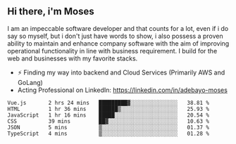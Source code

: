 ## Hi there, i'm Moses

I am an impeccable software developer and that counts for a lot, even if i do say so myself, but i don't just have words to show, i also possess a proven ability to maintain and enhance company software with the aim of improving operational functionality in line with business requirement. I build for the web and businesses with my favorite stacks.
- ⚡ Finding my way into backend and Cloud Services (Primarily AWS and GoLang)
- Acting Professional on LinkedIn: https://linkedin.com/in/adebayo-moses

<!--START_SECTION:waka-->

```text
Vue.js       2 hrs 24 mins   █████████▓░░░░░░░░░░░░░░░   38.81 %
HTML         1 hr 36 mins    ██████▒░░░░░░░░░░░░░░░░░░   25.93 %
JavaScript   1 hr 16 mins    █████░░░░░░░░░░░░░░░░░░░░   20.54 %
CSS          39 mins         ██▓░░░░░░░░░░░░░░░░░░░░░░   10.63 %
JSON         5 mins          ▒░░░░░░░░░░░░░░░░░░░░░░░░   01.37 %
TypeScript   4 mins          ▒░░░░░░░░░░░░░░░░░░░░░░░░   01.28 %
```

<!--END_SECTION:waka-->
